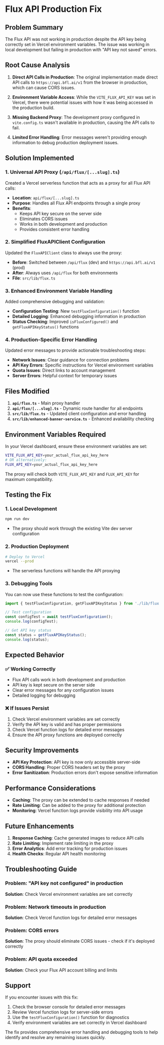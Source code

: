 # Flux API Production Fix

## Problem Summary

The Flux API was not working in production despite the API key being correctly set in Vercel environment variables. The issue was working in local development but failing in production with "API key not saved" errors.

## Root Cause Analysis

1. **Direct API Calls in Production**: The original implementation made direct API calls to `https://api.bfl.ai/v1` from the browser in production, which can cause CORS issues.

2. **Environment Variable Access**: While the `VITE_FLUX_API_KEY` was set in Vercel, there were potential issues with how it was being accessed in the production build.

3. **Missing Backend Proxy**: The development proxy configured in `vite.config.ts` wasn't available in production, causing the API calls to fail.

4. **Limited Error Handling**: Error messages weren't providing enough information to debug production deployment issues.

## Solution Implemented

### 1. Universal API Proxy (`/api/flux/[...slug].ts`)

Created a Vercel serverless function that acts as a proxy for all Flux API calls:

- **Location**: `api/flux/[...slug].ts`
- **Purpose**: Handles all Flux API endpoints through a single proxy
- **Benefits**: 
  - Keeps API key secure on the server side
  - Eliminates CORS issues
  - Works in both development and production
  - Provides consistent error handling

### 2. Simplified FluxAPIClient Configuration

Updated the `FluxAPIClient` class to always use the proxy:

- **Before**: Switched between `/api/flux` (dev) and `https://api.bfl.ai/v1` (prod)
- **After**: Always uses `/api/flux` for both environments
- **File**: `src/lib/flux.ts`

### 3. Enhanced Environment Variable Handling

Added comprehensive debugging and validation:

- **Configuration Testing**: New `testFluxConfiguration()` function
- **Detailed Logging**: Enhanced debugging information in production
- **Status Checking**: Improved `isFluxConfigured()` and `getFluxAPIKeyStatus()` functions

### 4. Production-Specific Error Handling

Updated error messages to provide actionable troubleshooting steps:

- **Network Issues**: Clear guidance for connection problems
- **API Key Errors**: Specific instructions for Vercel environment variables
- **Quota Issues**: Direct links to account management
- **Server Errors**: Helpful context for temporary issues

## Files Modified

1. **`api/flux.ts`** - Main proxy handler
2. **`api/flux/[...slug].ts`** - Dynamic route handler for all endpoints
3. **`src/lib/flux.ts`** - Updated client configuration and error handling
4. **`src/lib/enhanced-banner-service.ts`** - Enhanced availability checking

## Environment Variables Required

In your Vercel dashboard, ensure these environment variables are set:

```bash
VITE_FLUX_API_KEY=your_actual_flux_api_key_here
# OR alternatively:
FLUX_API_KEY=your_actual_flux_api_key_here
```

The proxy will check both `VITE_FLUX_API_KEY` and `FLUX_API_KEY` for maximum compatibility.

## Testing the Fix

### 1. Local Development
```bash
npm run dev
```
- The proxy should work through the existing Vite dev server configuration

### 2. Production Deployment
```bash
# Deploy to Vercel
vercel --prod
```
- The serverless functions will handle the API proxying

### 3. Debugging Tools

You can now use these functions to test the configuration:

```javascript
import { testFluxConfiguration, getFluxAPIKeyStatus } from './lib/flux';

// Test configuration
const configTest = await testFluxConfiguration();
console.log(configTest);

// Get API key status
const status = getFluxAPIKeyStatus();
console.log(status);
```

## Expected Behavior

### ✅ Working Correctly
- Flux API calls work in both development and production
- API key is kept secure on the server side
- Clear error messages for any configuration issues
- Detailed logging for debugging

### ❌ If Issues Persist
1. Check Vercel environment variables are set correctly
2. Verify the API key is valid and has proper permissions
3. Check Vercel function logs for detailed error messages
4. Ensure the API proxy functions are deployed correctly

## Security Improvements

- **API Key Protection**: API key is now only accessible server-side
- **CORS Handling**: Proper CORS headers set by the proxy
- **Error Sanitization**: Production errors don't expose sensitive information

## Performance Considerations

- **Caching**: The proxy can be extended to cache responses if needed
- **Rate Limiting**: Can be added to the proxy for additional protection
- **Monitoring**: Vercel function logs provide visibility into API usage

## Future Enhancements

1. **Response Caching**: Cache generated images to reduce API calls
2. **Rate Limiting**: Implement rate limiting in the proxy
3. **Error Analytics**: Add error tracking for production issues
4. **Health Checks**: Regular API health monitoring

## Troubleshooting Guide

### Problem: "API key not configured" in production
**Solution**: Check Vercel environment variables are set correctly

### Problem: Network timeouts in production
**Solution**: Check Vercel function logs for detailed error messages

### Problem: CORS errors
**Solution**: The proxy should eliminate CORS issues - check if it's deployed correctly

### Problem: API quota exceeded
**Solution**: Check your Flux API account billing and limits

## Support

If you encounter issues with this fix:

1. Check the browser console for detailed error messages
2. Review Vercel function logs for server-side errors
3. Use the `testFluxConfiguration()` function for diagnostics
4. Verify environment variables are set correctly in Vercel dashboard

The fix provides comprehensive error handling and debugging tools to help identify and resolve any remaining issues quickly. 